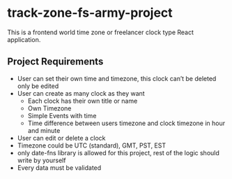 # track-zone-fs-army-project
This is a frontend world time zone or freelancer clock type React application.


## Project Requirements
- User can set their own time and timezone, this clock can’t be deleted only be edited
- User can create as many clock as they want
    - Each clock has their own title or name
    - Own Timezone
    - Simple Events with time
    - Time difference between users timezone and clock timezone in hour and minute
- User can edit or delete a clock
- Timezone could be UTC (standard), GMT, PST, EST
- only date-fns library is allowed for this project, rest of the logic should write by yourself
- Every data must be validated
